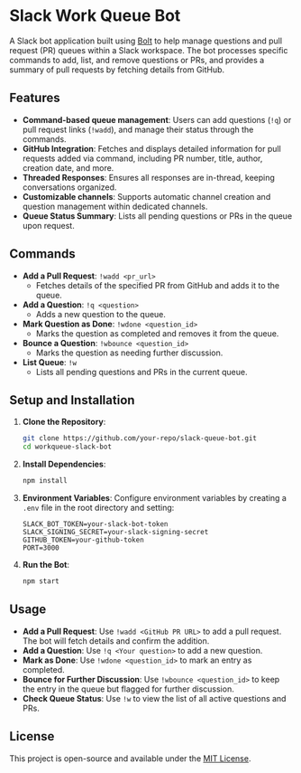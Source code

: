 # Slack Work Queue Bot

A Slack bot application built using [Bolt](https://tools.slack.dev/bolt-js/) to help manage questions and pull request (PR) queues within a Slack workspace. The bot processes specific commands to add, list, and remove questions or PRs, and provides a summary of pull requests by fetching details from GitHub.

## Features

- **Command-based queue management**: Users can add questions (`!q`) or pull request links (`!wadd`), and manage their status through the commands.
- **GitHub Integration**: Fetches and displays detailed information for pull requests added via command, including PR number, title, author, creation date, and more.
- **Threaded Responses**: Ensures all responses are in-thread, keeping conversations organized.
- **Customizable channels**: Supports automatic channel creation and question management within dedicated channels.
- **Queue Status Summary**: Lists all pending questions or PRs in the queue upon request.

## Commands

- **Add a Pull Request**: `!wadd <pr_url>`
  - Fetches details of the specified PR from GitHub and adds it to the queue.
- **Add a Question**: `!q <question>`
  - Adds a new question to the queue.
- **Mark Question as Done**: `!wdone <question_id>`
  - Marks the question as completed and removes it from the queue.
- **Bounce a Question**: `!wbounce <question_id>`
  - Marks the question as needing further discussion.
- **List Queue**: `!w`
  - Lists all pending questions and PRs in the current queue.

## Setup and Installation

1. **Clone the Repository**:
   ```bash
   git clone https://github.com/your-repo/slack-queue-bot.git
   cd workqueue-slack-bot
   ```

2. **Install Dependencies**:
   ```bash
   npm install
   ```

3. **Environment Variables**:
   Configure environment variables by creating a `.env` file in the root directory and setting:
   ```plaintext
   SLACK_BOT_TOKEN=your-slack-bot-token
   SLACK_SIGNING_SECRET=your-slack-signing-secret
   GITHUB_TOKEN=your-github-token
   PORT=3000
   ```

4. **Run the Bot**:
   ```bash
   npm start
   ```

## Usage

- **Add a Pull Request**: Use `!wadd <GitHub PR URL>` to add a pull request. The bot will fetch details and confirm the addition.
- **Add a Question**: Use `!q <Your question>` to add a new question.
- **Mark as Done**: Use `!wdone <question_id>` to mark an entry as completed.
- **Bounce for Further Discussion**: Use `!wbounce <question_id>` to keep the entry in the queue but flagged for further discussion.
- **Check Queue Status**: Use `!w` to view the list of all active questions and PRs.

## License

This project is open-source and available under the [MIT License](LICENSE).

